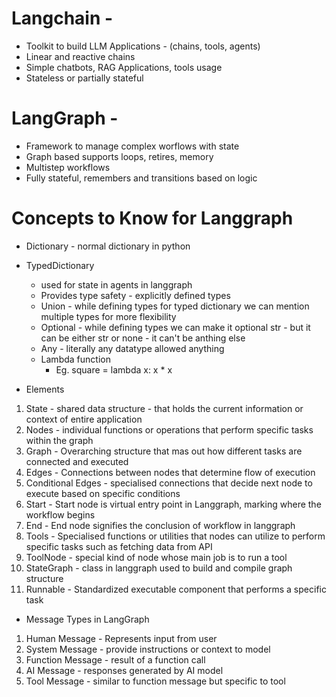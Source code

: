 # Langchain - 
- Toolkit to build LLM Applications - (chains, tools, agents)
- Linear and reactive chains
- Simple chatbots, RAG Applications, tools usage
- Stateless or partially stateful

# LangGraph - 
- Framework to manage complex worflows with state
- Graph based supports loops, retires, memory
- Multistep workflows
- Fully stateful, remembers and transitions based on logic

# Concepts to Know for Langgraph
- Dictionary - normal dictionary in python
- TypedDictionary
    - used for state in agents in langgraph
    - Provides type safety - explicitly defined types
    - Union - while defining types for typed dictionary we can mention multiple types for more flexibility
    - Optional - while defining types we can make it optional str - but it can be either str or none - it can't be anthing else
    - Any - literally any datatype allowed anything
    - Lambda function
        - Eg. square = lambda x: x * x

- Elements
1. State - shared data structure - that holds the current information or context of entire application
2. Nodes - individual functions or operations that perform specific tasks within the graph
3. Graph - Overarching structure that mas out how different tasks are connected and executed
4. Edges - Connections between nodes that determine flow of execution
5. Conditional Edges - specialised connections that decide next node to execute based on specific conditions
6. Start - Start node is virtual entry point in Langgraph, marking where the workflow begins
7. End - End node signifies the conclusion of workflow in langgraph
8. Tools - Specialised functions or utilities that nodes can utilize to perform specific tasks such as fetching data from API
9. ToolNode - special kind of node whose main job is to run a tool
10. StateGraph - class in langgraph used to build and compile graph structure
11. Runnable - Standardized executable component that performs a specific task

- Message Types in LangGraph
1. Human Message - Represents input from user
2. System Message - provide instructions or context to model
3. Function Message - result of a function call
4. AI Message - responses generated by AI model
5. Tool Message - similar to function message but specific to tool




